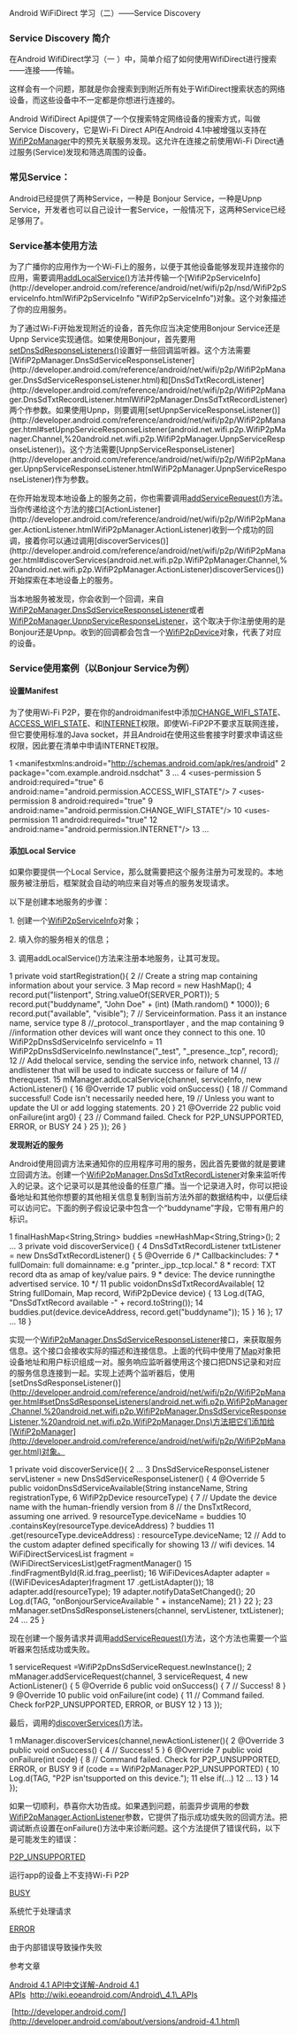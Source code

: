 Android WiFiDirect 学习（二）——Service Discovery

### Service Discovery 简介

在Android WifiDirect学习（一 ）中，简单介绍了如何使用WifiDirect进行搜索——连接——传输。

这样会有一个问题，那就是你会搜索到到附近所有处于WifiDirect搜索状态的网络设备，而这些设备中不一定都是你想进行连接的。

Android WifiDirect Api提供了一个仅搜索特定网络设备的搜索方式，叫做Service Discovery，它是Wi-Fi Direct API在Android 4.1中被增强以支持在[WifiP2pManager](http://developer.android.com/reference/android/net/wifi/p2p/WifiP2pManager.html)中的预先关联服务发现。这允许在连接之前使用Wi-Fi Direct通过服务(Service)发现和筛选周围的设备。

### 常见Service：

Android已经提供了两种Service，一种是 Bonjour Service，一种是Upnp Service，开发者也可以自己设计一套Service，一般情况下，这两种Service已经足够用了。

### Service基本使用方法

为了广播你的应用作为一个Wi-Fi上的服务，以便于其他设备能够发现并连接你的应用，需要调用[addLocalService()](http://developer.android.com/reference/android/net/wifi/p2p/WifiP2pManager.html#addLocalService(android.net.wifi.p2p.WifiP2pManager.Channel,%20android.net.wifi.p2p.nsd.WifiP2pServiceInfo,%20android.net.wifi.p2p.WifiP2pManager.ActionListener))方法并传输一个[WifiP2pServiceInfo](http://developer.android.com/reference/android/net/wifi/p2p/nsd/WifiP2pServiceInfo.htmlWifiP2pServiceInfo "WifiP2pServiceInfo")对象。这个对象描述了你的应用服务。

为了通过Wi-Fi开始发现附近的设备，首先你应当决定使用Bonjour Service还是Upnp Service实现通信。如果使用Bonjour，首先要用[setDnsSdResponseListeners()](http://developer.android.com/reference/android/net/wifi/p2p/WifiP2pManager.html#setDnsSdResponseListeners(android.net.wifi.p2p.WifiP2pManager.Channel,%20android.net.wifi.p2p.WifiP2pManager.DnsSdServiceResponseListener,%20android.net.wifi.p2p.WifiP2pManager.DnsSdTxtRecordListener))设置好一些回调监听器。这个方法需要[WifiP2pManager.DnsSdServiceResponseListener](http://developer.android.com/reference/android/net/wifi/p2p/WifiP2pManager.DnsSdServiceResponseListener.html)和[DnsSdTxtRecordListener](http://developer.android.com/reference/android/net/wifi/p2p/WifiP2pManager.DnsSdTxtRecordListener.htmlWifiP2pManager.DnsSdTxtRecordListener)两个作参数。如果使用Upnp，则要调用[setUpnpServiceResponseListener()](http://developer.android.com/reference/android/net/wifi/p2p/WifiP2pManager.html#setUpnpServiceResponseListener(android.net.wifi.p2p.WifiP2pManager.Channel,%20android.net.wifi.p2p.WifiP2pManager.UpnpServiceResponseListener))。这个方法需要[UpnpServiceResponseListener](http://developer.android.com/reference/android/net/wifi/p2p/WifiP2pManager.UpnpServiceResponseListener.htmlWifiP2pManager.UpnpServiceResponseListener)作为参数。

在你开始发现本地设备上的服务之前，你也需要调用[addServiceRequest()](http://developer.android.com/reference/android/net/wifi/p2p/WifiP2pManager.html#addServiceRequest(android.net.wifi.p2p.WifiP2pManager.Channel,%20android.net.wifi.p2p.nsd.WifiP2pServiceRequest,%20android.net.wifi.p2p.WifiP2pManager.ActionListener)addServiceRequest())方法。当你传递给这个方法的接口[ActionListener](http://developer.android.com/reference/android/net/wifi/p2p/WifiP2pManager.ActionListener.htmlWifiP2pManager.ActionListener)收到一个成功的回调，接着你可以通过调用[discoverServices()](http://developer.android.com/reference/android/net/wifi/p2p/WifiP2pManager.html#discoverServices(android.net.wifi.p2p.WifiP2pManager.Channel,%20android.net.wifi.p2p.WifiP2pManager.ActionListener)discoverServices())开始探索在本地设备上的服务。

当本地服务被发现，你会收到一个回调，来自[WifiP2pManager.DnsSdServiceResponseListener](http://developer.android.com/reference/android/net/wifi/p2p/WifiP2pManager.DnsSdServiceResponseListener.html)或者[WifiP2pManager.UpnpServiceResponseListener](http://developer.android.com/reference/android/net/wifi/p2p/WifiP2pManager.UpnpServiceResponseListener.html)，这个取决于你注册使用的是Bonjour还是Upnp。收到的回调都会包含一个[WifiP2pDevice](http://developer.android.com/reference/android/net/wifi/p2p/WifiP2pDevice.html)对象，代表了对应的设备。

### Service使用案例（以Bonjour Service为例）

#### **设置**Manifest

为了使用Wi-Fi P2P，要在你的androidmanifest中添加[CHANGE\_WIFI\_STATE](http://developer.android.com/reference/android/Manifest.permission.html#CHANGE_WIFI_STATE)、[ACCESS\_WIFI\_STATE](http://developer.android.com/reference/android/Manifest.permission.html#ACCESS_WIFI_STATE)、和[INTERNET](http://developer.android.com/reference/android/Manifest.permission.html#INTERNET)权限。即使Wi-FiP2P不要求互联网连接，但它要使用标准的Java socket，并且Android在使用这些套接字时要求申请这些权限，因此要在清单中申请INTERNET权限。

 1 <manifestxmlns:android="http://schemas.android.com/apk/res/android" 
 2     package="com.example.android.nsdchat" 
 3     ... 
 4     <uses-permission 
 5         android:required="true" 
 6         android:name="android.permission.ACCESS\_WIFI\_STATE"/> 
 7     <uses-permission 
 8         android:required="true" 
 9         android:name="android.permission.CHANGE\_WIFI\_STATE"/> 
10     <uses-permission 11         android:required="true" 
12         android:name="android.permission.INTERNET"/> 
13     ...

#### **添加Local Service**

如果你要提供一个Local Service，那么就需要把这个服务注册为可发现的。本地服务被注册后，框架就会自动的响应来自对等点的服务发现请求。

以下是创建本地服务的步骤：

1\. 创建一个[WifiP2pServiceInfo](http://developer.android.com/reference/android/net/wifi/p2p/nsd/WifiP2pServiceInfo.html)对象；

2\. 填入你的服务相关的信息；

3\. 调用addLocalService()方法来注册本地服务，让其可发现。

 1 private void startRegistration(){ 
 2 // Create a string map containing information about your service. 
 3         Map record = new HashMap(); 4         record.put("listenport", String.valueOf(SERVER_PORT)); 
 5         record.put("buddyname", "John Doe" + (int) (Math.random() * 1000)); 
 6         record.put("available", "visible"); 
 7         // Serviceinformation.  Pass it an instance name, service type 8         //\_protocol.\_transportlayer , and the map containing 
 9         //information other devices will want once they connect to this one. 
10         WifiP2pDnsSdServiceInfo serviceInfo = 
11                 WifiP2pDnsSdServiceInfo.newInstance("\_test", "\_presence._tcp", record); 12         // Add thelocal service, sending the service info, network channel, 13         // andlistener that will be used to indicate success or failure of 14         // therequest. 
15         mManager.addLocalService(channel, serviceInfo, new ActionListener() { 16 @Override 17             public void onSuccess() { 18                 // Command successful! Code isn't necessarily needed here, 19                 // Unless you want to update the UI or add logging statements. 
20 } 21 @Override 22             public void onFailure(int arg0) { 23                 // Command failed.  Check for P2P_UNSUPPORTED, ERROR, or BUSY 
24 } 25 }); 26     } 

  
**发现附近的服务**

Android使用回调方法来通知你的应用程序可用的服务，因此首先要做的就是要建立回调方法。创建一个[WifiP2pManager.DnsSdTxtRecordListener](http://developer.android.com/reference/android/net/wifi/p2p/WifiP2pManager.DnsSdTxtRecordListener.html)对象来监听传入的记录。这个记录可以是其他设备的任意广播。当一个记录进入时，你可以把设备地址和其他你想要的其他相关信息复制到当前方法外部的数据结构中，以便后续可以访问它。下面的例子假设记录中包含一个“buddyname”字段，它带有用户的标识。

 1 finalHashMap&lt;String,String&gt; buddies =newHashMap&lt;String,String&gt;(); 
 2 ... 
 3 private void discoverService() { 4     DnsSdTxtRecordListener txtListener = new DnsSdTxtRecordListener() { 5         @Override 
 6         /* Callbackincludes: 7          \* fullDomain: full domainname: e.g "printer.\_ipp.\_tcp.local." 
 8          \* record: TXT record dta as amap of key/value pairs. 
 9 \* device: The device runningthe advertised service. 10          */ 
11         public voidonDnsSdTxtRecordAvailable( 12 String fullDomain, Map record, WifiP2pDevice device) { 13                 Log.d(TAG, "DnsSdTxtRecord available -" + record.toString()); 14                 buddies.put(device.deviceAddress, record.get("buddyname")); 15 } 16 }; 17 ... 18 }

  
实现一个[WifiP2pManager.DnsSdServiceResponseListener](http://developer.android.com/reference/android/net/wifi/p2p/WifiP2pManager.DnsSdServiceResponseListener.html)接口，来获取服务信息。这个接口会接收实际的描述和连接信息。上面的代码中使用了[Map](http://developer.android.com/reference/java/util/Map.html)对象把设备地址和用户标识组成一对。服务响应监听器使用这个接口把DNS记录和对应的服务信息连接到一起。实现上述两个监听器后，使用[setDnsSdResponseListener()](http://developer.android.com/reference/android/net/wifi/p2p/WifiP2pManager.html#setDnsSdResponseListeners(android.net.wifi.p2p.WifiP2pManager.Channel,%20android.net.wifi.p2p.WifiP2pManager.DnsSdServiceResponseListener,%20android.net.wifi.p2p.WifiP2pManager.Dns)方法把它们添加给[WifiP2pManager](http://developer.android.com/reference/android/net/wifi/p2p/WifiP2pManager.html)对象。

 1 private void discoverService(){ 2 ... 
 3     DnsSdServiceResponseListener servListener = new DnsSdServiceResponseListener() { 4         @Override 
 5         public voidonDnsSdServiceAvailable(String instanceName, String registrationType, 6                 WifiP2pDevice resourceType) { 
 7                 // Update the device name with the human-friendly version from 8                 // the DnsTxtRecord, assuming one arrived. 
 9                resourceType.deviceName = buddies 10                        .containsKey(resourceType.deviceAddress) ? buddies 11 .get(resourceType.deviceAddress) : resourceType.deviceName; 12                 // Add to the custom adapter defined specifically for showing 13                 // wifi devices. 
14                 WiFiDirectServicesList fragment = (WiFiDirectServicesList)getFragmentManager() 15 .findFragmentById(R.id.frag_peerlist); 16                 WiFiDevicesAdapter adapter = ((WiFiDevicesAdapter)fragment 17 .getListAdapter()); 18 adapter.add(resourceType); 19 adapter.notifyDataSetChanged(); 20                 Log.d(TAG, "onBonjourServiceAvailable " + instanceName); 21 } 22 }; 23 mManager.setDnsSdResponseListeners(channel, servListener, txtListener); 24 ... 25 }

现在创建一个服务请求并调用[addServiceRequest()](http://developer.android.com/reference/android/net/wifi/p2p/WifiP2pManager.html#addServiceRequest(android.net.wifi.p2p.WifiP2pManager.Channel,%20android.net.wifi.p2p.nsd.WifiP2pServiceRequest,%20android.net.wifi.p2p.WifiP2pManager.ActionListener))方法，这个方法也需要一个监听器来包括成功或失败。

 1 serviceRequest =WifiP2pDnsSdServiceRequest.newInstance(); 
 2         mManager.addServiceRequest(channel, 
 3                 serviceRequest, 
 4                 new ActionListener() { 5                    @Override 
 6                    public void onSuccess() { 7                        // Success! 
 8                    } 
 9 @Override 10                    public void onFailure(int code) { 11                        // Command failed.  Check forP2P_UNSUPPORTED, ERROR, or BUSY 
12 } 13                 });

最后，调用的[discoverServices()](http://developer.android.com/reference/android/net/wifi/p2p/WifiP2pManager.html#discoverServices(android.net.wifi.p2p.WifiP2pManager.Channel,%20android.net.wifi.p2p.WifiP2pManager.ActionListener))方法。

 1 mManager.discoverServices(channel,newActionListener(){ 
 2 @Override 
 3             public void onSuccess() { 4                 // Success! 
 5             } 
 6             @Override 
 7             public void onFailure(int code) { 8                 // Command failed.  Check for P2P_UNSUPPORTED, ERROR, or BUSY 
 9                 if (code == WifiP2pManager.P2P_UNSUPPORTED) { 10                    Log.d(TAG, "P2P isn'tsupported on this device."); 11                 else if(...) 12 ... 13 } 14         });

如果一切顺利，恭喜你大功告成。如果遇到问题，前面异步调用的参数[WifiP2pManager.ActionListener](http://developer.android.com/reference/android/net/wifi/p2p/WifiP2pManager.ActionListener.html)参数，它提供了指示成功或失败的回调方法。把调试断点设置在onFailure()方法中来诊断问题。这个方法提供了错误代码，以下是可能发生的错误：

[P2P_UNSUPPORTED](http://developer.android.com/reference/android/net/wifi/p2p/WifiP2pManager.html#P2P_UNSUPPORTED)

运行app的设备上不支持Wi-Fi P2P

[BUSY](http://developer.android.com/reference/android/net/wifi/p2p/WifiP2pManager.html#BUSY)

系统忙于处理请求

[ERROR](http://developer.android.com/reference/android/net/wifi/p2p/WifiP2pManager.html#ERROR)

由于内部错误导致操作失败

参考文章

[Android 4.1 API中文详解-Android 4.1 APIs](http://wiki.eoeandroid.com/Android_4.1_APIs "Android 4.1 APIs")  http://wiki.eoeandroid.com/Android\_4.1\_APIs

 [http://developer.android.com/](http://developer.android.com/about/versions/android-4.1.html)